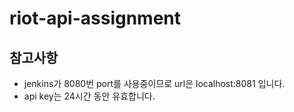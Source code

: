 # riot-api-assignment

## 참고사항
- jenkins가 8080번 port를 사용중이므로 url은 localhost:8081 입니다. 
- api key는 24시간 동안 유효합니다.
